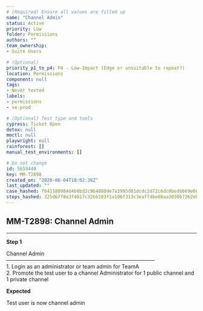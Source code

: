 ```yaml
---
# (Required) Ensure all values are filled up
name: "Channel Admin"
status: Active
priority: Low
folder: Permissions
authors: ""
team_ownership: 
- Suite Users

# (Optional)
priority_p1_to_p4: P4 - Low-Impact (Edge or unsuitable to repeat?)
location: Permissions
component: null
tags: 
- Never tested
labels: 
- permissions
- se-prod

# (Optional) Test type and tools
cypress: Ticket Open
detox: null
mmctl: null
playwright: null
rainforest: []
manual_test_environments: []

# Do not change
id: 5659449
key: MM-T2898
created_on: "2020-06-04T18:02:36Z"
last_updated: ""
case_hashed: f641180984d4b8bd2c964880de7a3995d81dcdc2d72c6dc0bed6669e68b6f07b26436ea7b455bd079671f4a1b88d6998
steps_hashed: 325d67f8a3f4017c32bb283f1a106f313c3eaff4be68aa3030b7262eb7706c422690eb1550993c8992aa1cb5d93fca28
---
```


<!-- (Auto-generated) Based on frontmatter's "key" and "name" -->

## MM-T2898: Channel Admin

---

**Step 1**

Channel Admin\
————————————————————————————\
1\. Login as an administrator or team admin for TeamA\
2\. Promote the test user to a channel Administrator for 1 public channel and 1 private channel

**Expected**

Test user is now channel admin
